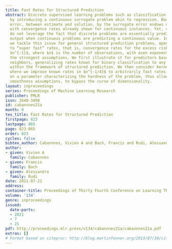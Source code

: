 ```yaml
---
title: Fast Rates for Structured Prediction
abstract: Discrete supervised learning problems such as classification are often tackled
  by introducing a continuous surrogate problem akin to regression. Bounding the original
  error, between estimate and solution, by the surrogate error endows discrete problems
  with convergence rates already shown for continuous instances. Yet, current approaches
  do not leverage the fact that discrete problems are essentially predicting a discrete
  output when continuous problems are predicting a continuous value. In this paper,
  we tackle this issue for general structured prediction problems, opening the way
  to “super fast” rates, that is, convergence rates for the excess risk faster than
  $n^{-1}$, where $n$ is the number of observations, with even exponential rates with
  the strongest assumptions. We first illustrate it for predictors based on nearest
  neighbors, generalizing rates known for binary classification to any discrete problem
  within the framework of structured prediction. We then consider kernel ridge regression
  where we improve known rates in $n^{-1/4}$ to arbitrarily fast rates, depending
  on a parameter characterizing the hardness of the problem, thus allowing, under
  smoothness assumptions, to bypass the curse of dimensionality.
layout: inproceedings
series: Proceedings of Machine Learning Research
publisher: PMLR
issn: 2640-3498
id: cabannnes21a
month: 0
tex_title: Fast Rates for Structured Prediction
firstpage: 823
lastpage: 865
page: 823-865
order: 823
cycles: false
bibtex_author: Cabannnes, Vivien A and Bach, Francis and Rudi, Alessandro
author:
- given: Vivien A
  family: Cabannnes
- given: Francis
  family: Bach
- given: Alessandro
  family: Rudi
date: 2021-07-21
address:
container-title: Proceedings of Thirty Fourth Conference on Learning Theory
volume: '134'
genre: inproceedings
issued:
  date-parts:
  - 2021
  - 7
  - 21
pdf: http://proceedings.mlr.press/v134/cabannnes21a/cabannnes21a.pdf
extras: []
# Format based on citeproc: http://blog.martinfenner.org/2013/07/30/citeproc-yaml-for-bibliographies/
---
```

